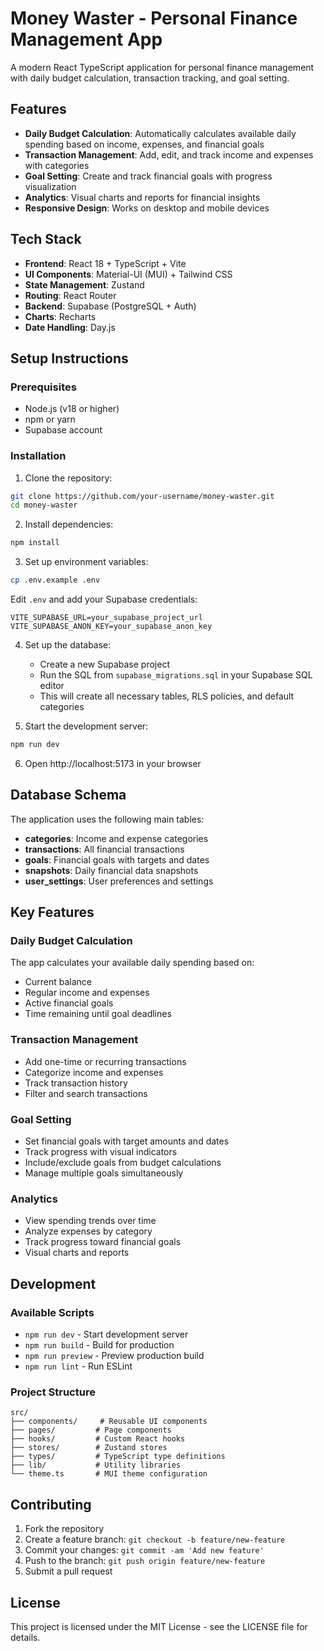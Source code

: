 # Money Waster - Personal Finance Management App

A modern React TypeScript application for personal finance management with daily budget calculation, transaction tracking, and goal setting.

## Features

- **Daily Budget Calculation**: Automatically calculates available daily spending based on income, expenses, and financial goals
- **Transaction Management**: Add, edit, and track income and expenses with categories
- **Goal Setting**: Create and track financial goals with progress visualization
- **Analytics**: Visual charts and reports for financial insights
- **Responsive Design**: Works on desktop and mobile devices

## Tech Stack

- **Frontend**: React 18 + TypeScript + Vite
- **UI Components**: Material-UI (MUI) + Tailwind CSS
- **State Management**: Zustand
- **Routing**: React Router
- **Backend**: Supabase (PostgreSQL + Auth)
- **Charts**: Recharts
- **Date Handling**: Day.js

## Setup Instructions

### Prerequisites

- Node.js (v18 or higher)
- npm or yarn
- Supabase account

### Installation

1. Clone the repository:
```bash
git clone https://github.com/your-username/money-waster.git
cd money-waster
```

2. Install dependencies:
```bash
npm install
```

3. Set up environment variables:
```bash
cp .env.example .env
```

Edit `.env` and add your Supabase credentials:
```
VITE_SUPABASE_URL=your_supabase_project_url
VITE_SUPABASE_ANON_KEY=your_supabase_anon_key
```

4. Set up the database:
   - Create a new Supabase project
   - Run the SQL from `supabase_migrations.sql` in your Supabase SQL editor
   - This will create all necessary tables, RLS policies, and default categories

5. Start the development server:
```bash
npm run dev
```

6. Open http://localhost:5173 in your browser

## Database Schema

The application uses the following main tables:

- **categories**: Income and expense categories
- **transactions**: All financial transactions
- **goals**: Financial goals with targets and dates
- **snapshots**: Daily financial data snapshots
- **user_settings**: User preferences and settings

## Key Features

### Daily Budget Calculation
The app calculates your available daily spending based on:
- Current balance
- Regular income and expenses
- Active financial goals
- Time remaining until goal deadlines

### Transaction Management
- Add one-time or recurring transactions
- Categorize income and expenses
- Track transaction history
- Filter and search transactions

### Goal Setting
- Set financial goals with target amounts and dates
- Track progress with visual indicators
- Include/exclude goals from budget calculations
- Manage multiple goals simultaneously

### Analytics
- View spending trends over time
- Analyze expenses by category
- Track progress toward financial goals
- Visual charts and reports

## Development

### Available Scripts

- `npm run dev` - Start development server
- `npm run build` - Build for production
- `npm run preview` - Preview production build
- `npm run lint` - Run ESLint

### Project Structure

```
src/
├── components/     # Reusable UI components
├── pages/         # Page components
├── hooks/         # Custom React hooks
├── stores/        # Zustand stores
├── types/         # TypeScript type definitions
├── lib/           # Utility libraries
└── theme.ts       # MUI theme configuration
```

## Contributing

1. Fork the repository
2. Create a feature branch: `git checkout -b feature/new-feature`
3. Commit your changes: `git commit -am 'Add new feature'`
4. Push to the branch: `git push origin feature/new-feature`
5. Submit a pull request

## License

This project is licensed under the MIT License - see the LICENSE file for details.